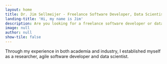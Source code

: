 ```yaml
---
layout: home
title: Dr. Jim Sellmeijer - Freelance Software Developer, Data Scientist and SCRUM Master
landing-title: 'Hi, my name is Jim'
description: Are you looking for a freelance software developer or data scientist to strengthen your team? Or perhaps, you already have a team but have trouble managing agile software development. With over 4 years of experience in Python programming, machine learning, statistics and Scrum (agile) software development I have built and implemented many software solutions that are currently in use by companies like Haufe, XING and PDV or have led to scientific publications. In addition to working as a python developer and data scientist, I became a certified Scrum master and have successfully managed the development team at Searchtalent GmbH within the agile framework.
image: null
author: null
show-tile: false
---
```

Through my experience in both academia and industry, I established myself as a researcher, agile software developer and data scientist.